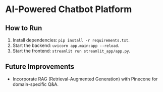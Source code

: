 # AI-Powered Chatbot Platform

## How to Run

1. Install dependencies: `pip install -r requirements.txt`.
2. Start the backend: `uvicorn app.main:app --reload`.
3. Start the frontend: `streamlit run streamlit_app/app.py`.

## Future Improvements

- Incorporate RAG (Retrieval-Augmented Generation) with Pinecone for domain-specific Q&A.
